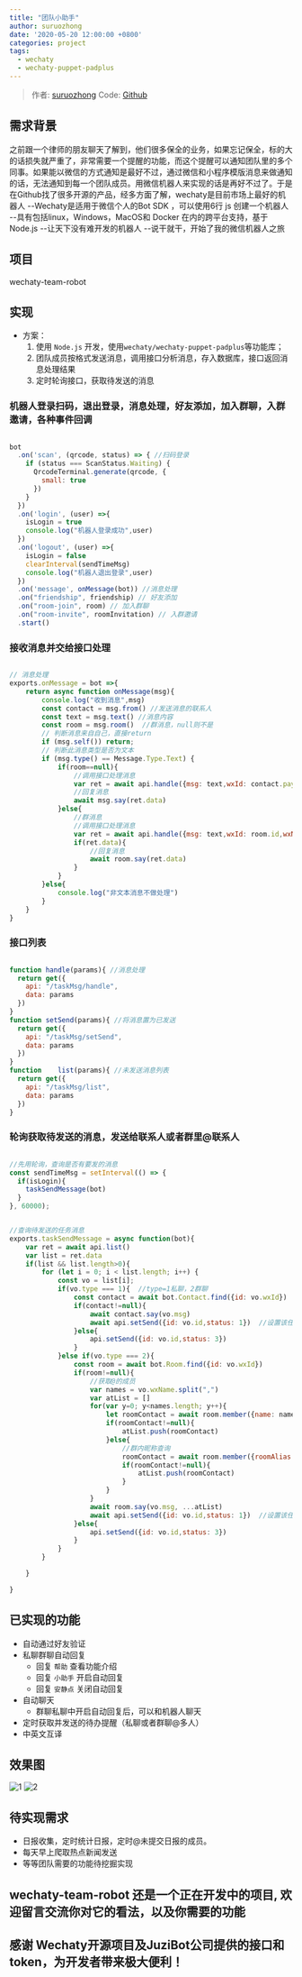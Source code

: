 ```yaml
---
title: "团队小助手"
author: suruozhong
date: '2020-05-20 12:00:00 +0800'
categories: project
tags:
  - wechaty
  - wechaty-puppet-padplus
---
```


> 作者: [suruozhong](https://github.com/suruozhong)
> Code: [Github](https://github.com/suruozhong/wechaty-team-robot)

## 需求背景

之前跟一个律师的朋友聊天了解到，他们很多保全的业务，如果忘记保全，标的大的话损失就严重了，非常需要一个提醒的功能，而这个提醒可以通知团队里的多个同事。如果能以微信的方式通知是最好不过，通过微信和小程序模版消息来做通知的话，无法通知到每一个团队成员。用微信机器人来实现的话是再好不过了。于是在Github找了很多开源的产品，经多方面了解，wechaty是目前市场上最好的机器人
--Wechaty是适用于微信个人的Bot SDK ，可以使用6行 js 创建一个机器人
--具有包括linux，Windows，MacOS和 Docker 在内的跨平台支持，基于Node.js
--让天下没有难开发的机器人
--说干就干，开始了我的微信机器人之旅

<!--more-->

## 项目

wechaty-team-robot

## 实现

- 方案：
  1. 使用 `Node.js` 开发，使用`wechaty/wechaty-puppet-padplus`等功能库；
  2. 团队成员按格式发送消息，调用接口分析消息，存入数据库，接口返回消息处理结果
  3. 定时轮询接口，获取待发送的消息

### 机器人登录扫码，退出登录，消息处理，好友添加，加入群聊，入群邀请，各种事件回调

```js

bot
  .on('scan', (qrcode, status) => { //扫码登录
    if (status === ScanStatus.Waiting) {
      QrcodeTerminal.generate(qrcode, {
        small: true
      })
    }
  })
  .on('login', (user) =>{
    isLogin = true
    console.log("机器人登录成功",user)
  })
  .on('logout', (user) =>{
    isLogin = false
    clearInterval(sendTimeMsg)
    console.log("机器人退出登录",user)
  })
  .on('message', onMessage(bot)) //消息处理
  .on("friendship", friendship) // 好友添加
  .on("room-join", room) // 加入群聊
  .on("room-invite", roomInvitation) // 入群邀请
  .start()

```

### 接收消息并交给接口处理

```js

// 消息处理
exports.onMessage = bot =>{
    return async function onMessage(msg){
        console.log("收到消息",msg)
        const contact = msg.from() //发送消息的联系人
        const text = msg.text() //消息内容
        const room = msg.room()  //群消息，null则不是
        // 判断消息来自自己，直接return
        if (msg.self()) return;
        // 判断此消息类型是否为文本
        if (msg.type() == Message.Type.Text) {
            if(room==null){
                //调用接口处理消息
                var ret = await api.handle({msg: text,wxId: contact.payload.id,wxName: contact.payload.name,type: 1})//type=1私聊，2群聊
                //回复消息
                await msg.say(ret.data)
            }else{
                //群消息
                //调用接口处理消息
                var ret = await api.handle({msg: text,wxId: room.id,wxName: contact.payload.name,type: 2})
                if(ret.data){
                    //回复消息
                    await room.say(ret.data)
                }
            }
        }else{
            console.log("非文本消息不做处理")
        }
    }
}

```

### 接口列表

```js

function handle(params){ //消息处理
  return get({
    api: "/taskMsg/handle",
    data: params
  })
}
function setSend(params){ //将消息置为已发送
  return get({
    api: "/taskMsg/setSend",
    data: params
  })
}
function	list(params){ //未发送消息列表
  return get({
    api: "/taskMsg/list",
    data: params
  })
}
```

### 轮询获取待发送的消息，发送给联系人或者群里@联系人

```javascript

//先用轮询，查询是否有要发的消息
const sendTimeMsg = setInterval(() => {
  if(isLogin){
    taskSendMessage(bot)
  }
}, 60000);


//查询待发送的任务消息
exports.taskSendMessage = async function(bot){
    var ret = await api.list()
    var list = ret.data
    if(list && list.length>0){
        for (let i = 0; i < list.length; i++) {
            const vo = list[i];
            if(vo.type === 1){  //type=1私聊，2群聊
                const contact = await bot.Contact.find({id: vo.wxId})
                if(contact!=null){
                    await contact.say(vo.msg)
                    await api.setSend({id: vo.id,status: 1})  //设置该任务已发送,status=1为已执行
                }else{
                    api.setSend({id: vo.id,status: 3})  
                }
            }else if(vo.type === 2){
                const room = await bot.Room.find({id: vo.wxId})
                if(room!=null){
                    //获取@的成员
                    var names = vo.wxName.split(",")
                    var atList = []
                    for(var y=0; y<names.length; y++){
                        let roomContact = await room.member({name: names[y]})
                        if(roomContact!=null){
                            atList.push(roomContact)
                        }else{
                            //群内昵称查询
                            roomContact = await room.member({roomAlias: names[y]})
                            if(roomContact!=null){
                                atList.push(roomContact)
                            }
                        }
                    }
                    await room.say(vo.msg, ...atList)
                    await api.setSend({id: vo.id,status: 1})  //设置该任务已发送
                }else{
                    api.setSend({id: vo.id,status: 3})  
                }
            }
        }

    }

}

```

## 已实现的功能

- 自动通过好友验证
- 私聊群聊自动回复
  - 回复 `帮助` 查看功能介绍
  - 回复 `小助手` 开启自动回复
  - 回复 `安静点` 关闭自动回复
- 自动聊天
  - 群聊私聊中开启自动回复后，可以和机器人聊天
- 定时获取并发送的待办提醒（私聊或者群聊@多人）
- 中英文互译

## 效果图

![1](/assets/2020/wechaty-team-robot/2020-05-20-wechaty-team-robot1.jpg)
![2](/assets/2020/wechaty-team-robot/2020-05-20-wechaty-team-robot2.jpg)

## 待实现需求

- 日报收集，定时统计日报，定时@未提交日报的成员。
- 每天早上爬取热点新闻发送
- 等等团队需要的功能待挖掘实现

## wechaty-team-robot 还是一个正在开发中的项目, 欢迎留言交流你对它的看法，以及你需要的功能

## 感谢  Wechaty开源项目及JuziBot公司提供的接口和token，为开发者带来极大便利！
